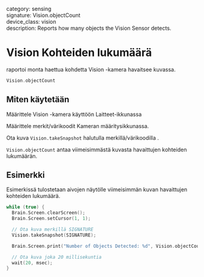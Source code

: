 category: sensing  
signature: Vision.objectCount  
device_class: vision  
description: Reports how many objects the Vision Sensor detects. 

# Vision Kohteiden lukumäärä

raportoi monta haettua kohdetta Vision -kamera havaitsee kuvassa. 

```cpp
Vision.objectCount
```

## Miten käytetään

Määrittele Vision -kamera käyttöön Laitteet-ikkunassa

Määrittele merkit/värikoodit Kameran määritysikkunassa. 

Ota kuva `Vision.takeSnapshot` halutulla merkillä/värikoodilla .

`Vision.objectCount` antaa viimeisimmästä kuvasta havaittujen kohteiden lukumäärän.

## Esimerkki

Esimerkissä tulostetaan aivojen näytölle viimeisimmän kuvan havaittujen kohteiden lukumäärä.

```cpp
while (true) {
  Brain.Screen.clearScreen();
  Brain.Screen.setCursor(1, 1);

  // Ota kuva merkillä SIGNATURE
  Vision.takeSnapshot(SIGNATURE);

  Brain.Screen.print("Number of Objects Detected: %d", Vision.objectCount);

  // Ota kuva joka 20 millisekuntia
  wait(20, msec);
}
```

<advanced>
</advanced>